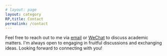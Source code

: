 ```yaml
---
# layout: page
layout: category
RP,title: Contact
permalink: /contact
---
```

<!-- 
This theme is completely free and open source software. You may use it however you want, as it is distributed under the [MIT License](http://choosealicense.com/licenses/mit/). If you are having any problems, any questions or suggestions, feel free to [tweet at me](https://twitter.com/intent/tweet?text=My%question%about%Millennial%is:%&amp;via=paululele), or [file a GitHub issue](https://github.com/lenpaul/Millennial/issues/new). -->

Feel free to reach out to me via [email](wangpeilin9857@gmail.com) or [WeChat](https://github.com/peilin-wang-git/peilin-wang-git.github.io/blob/main/assets/img/wechat.jpg) to discuss academic matters.  I'm always open to engaging in fruitful discussions and exchanging ideas.  Looking forward to connecting with you!
